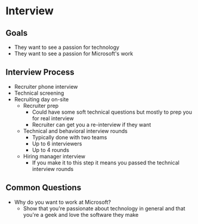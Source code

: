# Interview
## Goals
- They want to see a passion for technology
- They want to see a passion for Microsoft's work
## Interview Process
- Recruiter phone interview
- Technical screening
- Recruiting day on-site
	- Recruiter prep
		- Could have some soft technical questions but mostly to prep you for real interview
		- Recruiter can get you a re-interview if they want
	- Technical and behavioral interview rounds
		- Typically done with two teams
		- Up to 6 interviewers
		- Up to 4 rounds
	- Hiring manager interview
		- If you make it to this step it means you passed the technical interview rounds
## Common Questions
- Why do you want to work at Microsoft?
	- Show that you're passionate about technology in general and that you're a geek and love the software they make